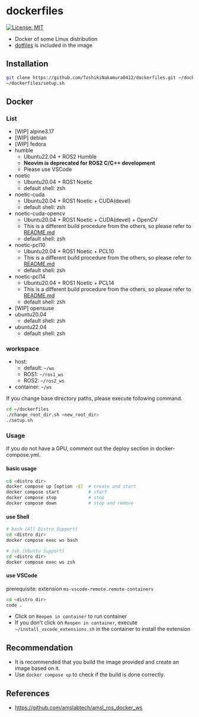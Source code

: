 # dockerfiles

[![License: MIT](https://img.shields.io/badge/License-MIT-yellow.svg)](https://opensource.org/licenses/MIT)

- Docker of some Linux distribution
- [dotfiles](https://github.com/ToshikiNakamura0412/dotfiles_for_docker.git) is included in the image

## Installation
```bash
git clone https://github.com/ToshikiNakamura0412/dockerfiles.git ~/dockerfiles
~/dockerfiles/setup.sh
```

## Docker
### List
- [WIP] alpine3.17
- [WIP] debian
- [WIP] fedora
- humble
  - Ubuntu22.04 + ROS2 Humble
  - **Neovim is deprecated for ROS2 C/C++ development**
  - Please use VSCode
- noetic
  - Ubuntu20.04 + ROS1 Noetic
  - default shell: zsh
- noetic-cuda
  - Ubuntu20.04 + ROS1 Noetic + CUDA(devel)
  - default shell: zsh
- noetic-cuda-opencv
  - Ubuntu20.04 + ROS1 Noetic + CUDA(devel) + OpenCV
  - This is a different build procedure from the others, so please refer to [README.md](noetic-cuda-opencv/README.md)
  - default shell: zsh
- noetic-pcl10
  - Ubuntu20.04 + ROS1 Noetic + PCL10
  - This is a different build procedure from the others, so please refer to [README.md](noetic-pcl10/README.md)
  - default shell: zsh
- noetic-pcl14
  - Ubuntu20.04 + ROS1 Noetic + PCL14
  - This is a different build procedure from the others, so please refer to [README.md](noetic-pcl14/README.md)
  - default shell: zsh
- [WIP] opensuse
- ubuntu20.04
  - default shell: zsh
- ubuntu22.04
  - default shell: zsh

### workspace
- host:
  - default: `~/ws`
  - ROS1: `~/ros1_ws`
  - ROS2: `~/ros2_ws`
- container: `~/ws`

If you change base directory paths, please execute following command.
```bash
cd ~/dockerfiles
./change_root_dir.sh <new_root_dir>
./setup.sh
```

### Usage
If you do not have a GPU, comment out the deploy section in docker-compose.yml.

#### basic usage
```bash
cd <distro dir>
docker compose up [option -d]  # create and start
docker compose start           # start
docker compose stop            # stop
docker compose down            # stop and remove
```

#### use Shell
```bash
# bash (All Distro Support)
cd <distro dir>
docker compose exec ws bash

# zsh (Ubuntu Support)
cd <distro dir>
docker compose exec ws zsh
```

#### use VSCode
prerequisite: extension `ms-vscode-remote.remote-containers`
```bash
cd <distro dir>
code .
```
- Click on `Reopen in container` to run container
- If you don't click on `Reopen in container`, execute `~/install_vscode_extensions.sh` in the container to install the extension

## Recommendation
- It is recommended that you build the image provided and create an image based on it.
- Use `docker compose up` to check if the build is done correctly.

## References
- https://github.com/amslabtech/amsl_ros_docker_ws
